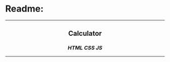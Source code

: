 # Readme:
 
---
 
<h2 align='center'>Calculator</h2>
<h3 quote align='center'><i>HTML CSS JS</i></h3 quote>
 
---
